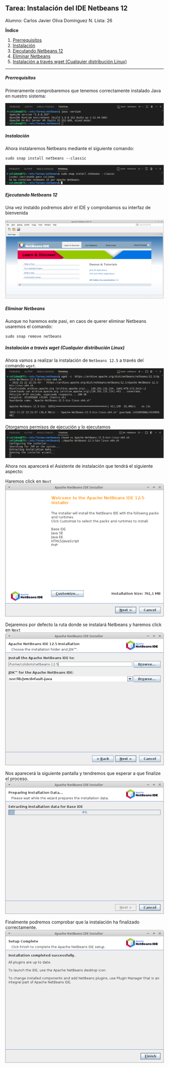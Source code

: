 ## Tarea: Instalación del IDE Netbeans 12
Alumno: Carlos Javier Oliva Domínguez
N. Lista: 26

**Índice**

1. [Prerrequisitos](#id1)
2. [Instalación](#id2)
3. [Ejecutando Netbeans 12](#id3)
4. [Eliminar Netbeans](#id4)
5. [Instalación a través wget (Cualquier distribución Linux)](#id5)

---

##### Prerrequisitos <a name="id1"></a>
Primeramente comprobaremos que tenemos correctamente instalado Java en nuestro sistema:

![img](img/1_java-version.png)

##### Instalación <a name="id2"></a>
Ahora instalaremos Netbeans mediante el siguiente comando:
```
sudo snap install netbeans --classic
```

![img](img/2_install_netbeans.png)

##### Ejecutando Netbeans 12 <a name="id3"></a>
Una vez instaldo podremos abrir el IDE y comprobamos su interfaz de bienvenida

![img](img/4_netbeans.png)


##### Eliminar Netbeans <a name="id4"></a>
Aunque no haremos este pasi, en caos de querer eliminar Netbeans usaremos el comando:

```
sudo snap remove netbeans
```

##### Instalación a través wget (Cualquier distribución Linux) <a name="id5"></a>

Ahora vamos a  realizar la instalación de `Netbeans 12.5` a través del comando `wget`.
![img](img/3_netbeans_12.png)

Otorgamos permisos de ejecución y lo ejecutamos
![img](img/4_chmod_install.png)

Ahora nos aparecerá el Asistente de instalación que tendrá el siguiente aspecto:

Haremos click en `Next`
![img](img/5_wizard_welc.png)

Dejaremos por defecto la ruta donde se instalará Netbeans y haremos click en `Next`
![img](img/6_install_path.png)

Nos aparecerá la siguiente pantalla y tendremos que esperar a que finalize el proceso.
![img](img/7_installing.png)

Finalmente podremos comprobar que la instalación ha finalizado correctamente.
![img](img/8_success_install.png)
